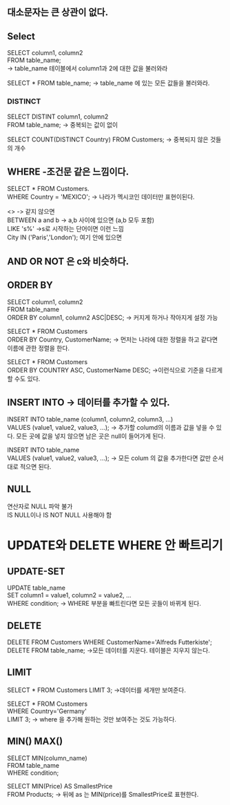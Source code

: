 ## 대소문자는 큰 상관이 없다. 
## Select 
  SELECT column1, column2    
  FROM table_name;   
  -> table_name 테이블에서 column1과 2에 대한 값을 불러와라   
  
  SELECT * FROM table_name; -> table_name 에 있는 모든 값들을 불러와라.  
  
  ### DISTINCT
  SELECT DISTINT column1, column2    
  FROM table_name; -> 중복되는 값이 없이    
  
  SELECT COUNT(DISTINCT Country) FROM Customers; -> 중복되지 않은 것들의 개수  
  
## WHERE -조건문 같은 느낌이다. 
  SELECT * FROM Customers.   
  WHERE Country = 'MEXICO'; -> 나라가 멕시코인 데이터만 표현이된다. 
  
  <>  -> 같지 않으면    
  BETWEEN a and b -> a,b 사이에 있으면 (a,b 모두 포함)     
  LIKE 's%' ->s로 시작하는 단어이면 이런 느낌    
  City IN ('Paris','London'); 여기 안에 있으면  
## AND OR NOT 은 c와 비슷하다. 
## ORDER BY 
  SELECT column1, column2   
  FROM table_name   
  ORDER BY column1, column2  ASC|DESC; -> 커지게 하거나 작아지게 설정 가능
     
  SELECT * FROM Customers   
  ORDER BY Country, CustomerName; -> 먼저는 나라에 대한 정렬을 하고 같다면 이름에 관한 정렬을 한다.   
  
  SELECT * FROM Customers   
  ORDER BY COUNTRY ASC, CustomerName DESC; ->이런식으로 기준을 다르게 할 수도 있다.   
## INSERT INTO -> 데이터를 추가할 수 있다. 
  INSERT INTO table_name (column1, column2, column3, ...)   
  VALUES (value1, value2, value3, ...);  -> 추가할 columd의 이름과 값을 넣을 수 있다. 
  모든 곳에 값을 넣지 않으면 남은 곳은 null이 들어가게 된다. 
  
  INSERT INTO table_name   
  VALUES (value1, value2, value3, ...); -> 모든 colum 의 값을 추가한다면 값만 순서대로 적으면 된다.    
## NULL
  연산자로 NULL 파악 불가   
  IS NULL이나 IS NOT NULL 사용해야 함 
  
# UPDATE와 DELETE WHERE 안 빠트리기  
## UPDATE-SET
  UPDATE table_name   
  SET column1 = value1, column2 = value2, ...   
  WHERE condition;   -> WHERE 부분을 빠트린다면 모든 곳들이 바뀌게 된다.   
  
## DELETE
  DELETE FROM Customers WHERE CustomerName='Alfreds Futterkiste';   
  DELETE FROM table_name; ->모든 데이터를 지운다. 테이블은 지우지 않는다. 
  
  
## LIMIT 
  SELECT * FROM Customers LIMIT 3; ->데이터를 세개만 보여준다. 
  
  SELECT * FROM Customers   
  WHERE Country='Germany'   
  LIMIT 3;   -> where 을 추가해 원하는 것만 보여주는 것도 가능하다. 

## MIN() MAX()
  SELECT MIN(column_name)   
  FROM table_name   
  WHERE condition;   
  
  SELECT MIN(Price) AS SmallestPrice   
  FROM Products; -> 뒤에 as 는 MIN(price)를 SmallestPrice로 표현한다. 
  
  
  
  
